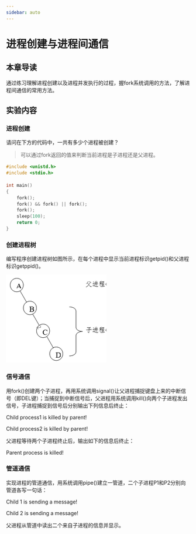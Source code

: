 ```yaml
---
sidebar: auto
---
```


# 进程创建与进程间通信

## 本章导读

通过练习理解进程创建以及进程并发执行的过程，握fork系统调用的方法，了解进程间通信的常用方法。

## 实验内容

### 进程创建

请问在下方的代码中，一共有多少个进程被创建？

>可以通过fork返回的值来判断当前进程是子进程还是父进程。

```c
#include <unistd.h>
#include <stdio.h>
 
int main()
{
    fork();
    fork() && fork() || fork();
    fork();
    sleep(100);
    return 0;
}
```

### 创建进程树

编写程序创建进程树如图所示，在每个进程中显示当前进程标识getpid()和父进程标识getppid()。

![图片1](../../.vuepress/public/Linux/tree.png '进程树')

### 信号通信

用fork()创建两个子进程，再用系统调用signal()让父进程捕捉键盘上来的中断信号（即DEL键）；当捕捉到中断信号后，父进程用系统调用kill()向两个子进程发出信号，子进程捕捉到信号后分别输出下列信息后终止：

Child process1 is killed by parent!

Child process2 is killed by parent!

父进程等待两个子进程终止后，输出如下的信息后终止：

Parent process is killed!

### 管道通信

实现进程的管道通信，用系统调用pipe()建立一管道，二个子进程P1和P2分别向管道各写一句话：

Child 1 is sending a message!

Child 2 is sending a message!

父进程从管道中读出二个来自子进程的信息并显示。
